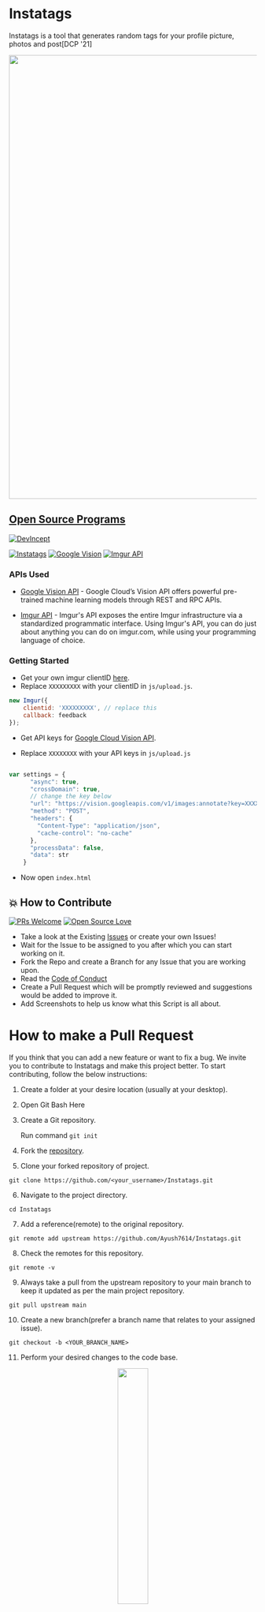 # Instatags

Instatags is a tool that generates random tags for your profile picture, photos and post[DCP '21]

 <p align="center">
    <a href="https://github.com/Ayush7614"><img src="https://github.com/Ayush7614/Instatags/blob/master/instatags.png" width=1000px, height=900px 
 </a> 
</p>

## Open Source Programs 
<img src="https://github.com/Ayush7614/Instatags/blob/master/devincept.gif" alt="DevIncept" />

[![Instatags](https://img.shields.io/badge/Instatags-dodgerblue.svg?style=flat&logo=instagram&logoColor=white)](https://github.com/Ayush7614/Instatags) [![Google Vision](https://img.shields.io/badge/Vision-API-critical.svg?style=flat&logo=google&logoColor=white)](https://cloud.google.com/vision/docs/quickstart) [![Imgur API](https://img.shields.io/badge/Imgur-API-critical.svg?style=flat&logo=highly&logoColor=white)](https://api.imgur.com/)


### APIs Used

- [Google Vision API](https://cloud.google.com/vision/docs/quickstart) - Google Cloud’s Vision API offers powerful pre-trained machine learning models through REST and RPC APIs.

- [Imgur API](https://api.imgur.com/) - Imgur's API exposes the entire Imgur infrastructure via a standardized programmatic interface. Using Imgur's API, you can do just about anything you can do on imgur.com, while using your programming language of choice.

### Getting Started

- Get your own imgur clientID [here](https://api.imgur.com/endpoints/image).
- Replace `XXXXXXXXX` with your clientID in `js/upload.js`.

```javascript
new Imgur({ 
    clientid: 'XXXXXXXXX', // replace this 
    callback: feedback 
});
```
- Get API keys for [Google Cloud Vision API](https://cloud.google.com/vision/docs/quickstart).

- Replace `XXXXXXXX` with your API keys in `js/upload.js`
```javascript

var settings = {
      "async": true,
      "crossDomain": true,
      // change the key below
      "url": "https://vision.googleapis.com/v1/images:annotate?key=XXXXXXXXXXXXXXXXXXX",
      "method": "POST",
      "headers": {
        "Content-Type": "application/json",
        "cache-control": "no-cache"
      },
      "processData": false,
      "data": str
    }

```

- Now open `index.html`
 
 

## 💥 How to Contribute

[![PRs Welcome](https://img.shields.io/badge/PRs-welcome-brightgreen.svg?style=flat-square)](http://makeapullrequest.com)
[![Open Source Love](https://badges.frapsoft.com/os/v1/open-source.png?v=103)](https://github.com/ellerbrock/open-source-badges/)

- Take a look at the Existing [Issues](https://github.com/Ayush7614/Instatags.git) or create your own Issues!
- Wait for the Issue to be assigned to you after which you can start working on it.
- Fork the Repo and create a Branch for any Issue that you are working upon.
- Read the [Code of Conduct](https://github.com/Ayush7614/Instatags.git)
- Create a Pull Request which will be promptly reviewed and suggestions would be added to improve it.
- Add Screenshots to help us know what this Script is all about.

# How to make a Pull Request

If you think that you can add a new feature or want to fix a bug. We invite you to contribute to Instatags and make this project better. To start contributing, follow the below instructions:

1. Create a folder at your desire location (usually at your desktop).

2. Open Git Bash Here

3. Create a Git repository.

   Run command `git init`

4. Fork the [repository](https://github.com/Ayush7614/Instatags).

5. Clone your forked repository of project.

```git clone
git clone https://github.com/<your_username>/Instatags.git
```

6. Navigate to the project directory.

```
cd Instatags
```

7. Add a reference(remote) to the original repository.

```
git remote add upstream https://github.com/Ayush7614/Instatags.git
```

8. Check the remotes for this repository.

```
git remote -v
```

9. Always take a pull from the upstream repository to your main branch to keep it updated as per the main project repository.

```
git pull upstream main
```

10. Create a new branch(prefer a branch name that relates to your assigned issue).

```
git checkout -b <YOUR_BRANCH_NAME>
```

11. Perform your desired changes to the code base.

<p align="center"><img width=35% src="https://media2.giphy.com/media/L1R1tvI9svkIWwpVYr/giphy.gif?cid=ecf05e47pzi2rpig0vc8pjusra8hiai1b91zgiywvbubu9vu&rid=giphy.gif"></p>

12. Check your changes.

```
git status
```

```
git  diff
```

13. Stage your changes.

```
git add . <\files_that_you_made_changes>
```

14. Commit your changes.

```
git commit -m "relavant message"
```

15. Push the committed changes in your feature branch to your remote repository.

```
git push -u origin <your_branch_name>
```

16. To create a pull request, click on `compare and pull requests`.

17. Add appropriate title and description to your PR explaining your changes.

18. Click on `Create pull request`.

<p align="center"><img src="https://media.tenor.com/images/b562ddcfb131e962f9dfa01bd32a30d1/tenor.gif" width=30%></p>

Congratulations🎉, you have made a PR to the Instatags.
Wait for your submission to be accepted and your PR to be merged by a maintainer.

---

## Open Source Programs we have been associated with:

<p align="center">
<a href="https://devincept.tech/" ><img src="https://user-images.githubusercontent.com/56088741/123548852-1ef59d00-d784-11eb-8e39-255e0c3e97d5.gif" width="35%" ></a>

</p>

